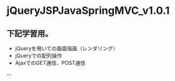 # jQueryJSPJavaSpringMVC_v1.0.1

## 下記学習用。
- jQueryを用いての画面描画（レンダリング）
- jQueryでの配列操作
- AjaxでのGET通信、POST通信

--

